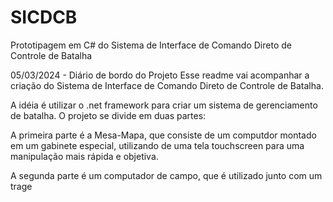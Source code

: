 # SICDCB
Prototipagem em C# do Sistema de Interface de Comando Direto de Controle de Batalha

05/03/2024 - Diário de bordo do Projeto
Esse readme vai acompanhar a criação do Sistema de Interface de Comando Direto de Controle de Batalha. 

A idéia é utilizar o .net framework para criar um sistema de gerenciamento de batalha. O projeto se divide em duas partes: 

A primeira parte é a Mesa-Mapa, que consiste de um computdor montado em um gabinete especial, utilizando de uma tela touchscreen para uma manipulação mais rápida e objetiva.

A segunda parte é um computador de campo, que é utilizado junto com um trage 
